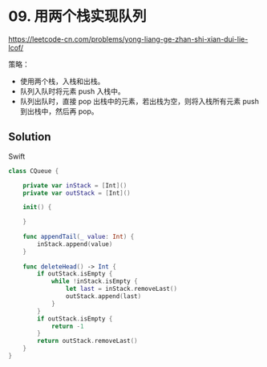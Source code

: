 # 09. 用两个栈实现队列

<https://leetcode-cn.com/problems/yong-liang-ge-zhan-shi-xian-dui-lie-lcof/>

策略：

- 使用两个栈，入栈和出栈。
- 队列入队时将元素 push 入栈中。
- 队列出队时，直接 pop 出栈中的元素，若出栈为空，则将入栈所有元素 push 到出栈中，然后再 pop。

## Solution

Swift

```swift
class CQueue {

    private var inStack = [Int]()
    private var outStack = [Int]()

    init() {

    }
    
    func appendTail(_ value: Int) {
        inStack.append(value)
    }
    
    func deleteHead() -> Int {
        if outStack.isEmpty {
            while !inStack.isEmpty {
                let last = inStack.removeLast()
                outStack.append(last)
            }
        }
        if outStack.isEmpty {
            return -1
        }
        return outStack.removeLast()
    }
}
```
